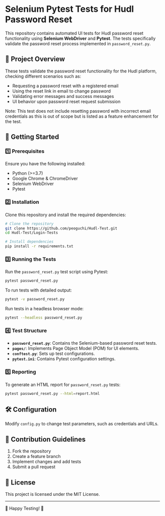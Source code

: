 # Selenium Pytest Tests for Hudl Password Reset

This repository contains automated UI tests for Hudl password reset functionality using **Selenium WebDriver** and **Pytest**. The tests specifically validate the password reset process implemented in `password_reset.py`.

## 📌 Project Overview
These tests validate the password reset functionality for the Hudl platform, checking different scenarios such as:
- Requesting a password reset with a registered email
- Using the reset link in email to change password
- Validating error messages and success messages
- UI behavior upon password reset request submission

Note: This test does not include resetting password with incorrect email credentials as this is out of scope but is listed as a feature enhancement for the test.

## 🚀 Getting Started

### 1️⃣ Prerequisites
Ensure you have the following installed:
- Python (>=3.7)
- Google Chrome & ChromeDriver
- Selenium WebDriver
- Pytest

### 2️⃣ Installation
Clone this repository and install the required dependencies:

```sh
# Clone the repository
git clone https://github.com/peoguchi/Hudl-Test.git
cd Hudl-Test/Login-Tests

# Install dependencies
pip install -r requirements.txt
```

### 3️⃣ Running the Tests
Run the `password_reset.py` test script using Pytest:

```sh
pytest password_reset.py
```
To run tests with detailed output:
```sh
pytest -v password_reset.py
```

Run tests in a headless browser mode:
```sh
pytest --headless password_reset.py
```

### 4️⃣ Test Structure
- **`password_reset.py`**: Contains the Selenium-based password reset tests.
- **`pages/`**: Implements Page Object Model (POM) for UI elements.
- **`conftest.py`**: Sets up test configurations.
- **`pytest.ini`**: Contains Pytest configuration settings.

### 5️⃣ Reporting
To generate an HTML report for `password_reset.py` tests:
```sh
pytest password_reset.py --html=report.html
```

## 🛠 Configuration
Modify `config.py` to change test parameters, such as credentials and URLs.

## 📝 Contribution Guidelines
1. Fork the repository
2. Create a feature branch
3. Implement changes and add tests
4. Submit a pull request

## 📄 License
This project is licensed under the MIT License.

---
🚀 Happy Testing! 🚀

